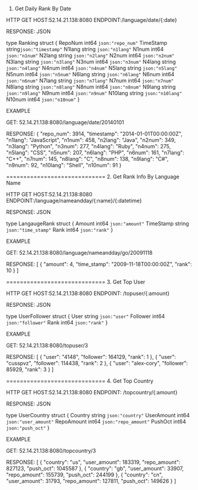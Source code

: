 1. Get Daily Rank By Date

HTTP GET
HOST:52.14.21.138:8080
ENDPOINT:/language/date/{:date}

RESPONSE: JSON

type Ranking struct {
	RepoNum int64 `json:"repo_num"`
	TimeStamp string`json:"timestamp"`
	N1lang string	`json:"n1lang"`
	N1num int64		`json:"n1num"`
	N2lang string	`json:"n2lang"`
	N2num int64		`json:"n2num"`
	N3lang string	`json:"n3lang"`
	N3num int64		`json:"n3num"`
	N4lang string	`json:"n4lang"`
	N4num int64		`json:"n4num"`
	N5lang string	`json:"n5lang"`
	N5num int64		`json:"n5num"`
	N6lang string	`json:"n6lang"`
	N6num int64		`json:"n6num"`
	N7lang string	`json:"n7lang"`
	N7num int64		`json:"n7num"`
	N8lang string	`json:"n8lang"`
	N8num int64		`json:"n8num"`
	N9lang string	`json:"n9lang"`
	N9num int64		`json:"n9num"`
	N10lang string	`json:"n10lang"`
	N10num int64	`json:"n10num"`
}


EXAMPLE

GET: 52.14.21.138:8080/language/date/20140101

RESPONSE:
{
    "repo_num": 3914,
    "timestamp": "2014-01-01T00:00:00Z",
    "n1lang": "JavaScript",
    "n1num": 458,
    "n2lang": "Java",
    "n2num": 349,
    "n3lang": "Python",
    "n3num": 277,
    "n4lang": "Ruby",
    "n4num": 275,
    "n5lang": "CSS",
    "n5num": 207,
    "n6lang": "PHP",
    "n6num": 161,
    "n7lang": "C++",
    "n7num": 145,
    "n8lang": "C",
    "n8num": 138,
    "n9lang": "C#",
    "n9num": 92,
    "n10lang": "Shell",
    "n10num": 91
}

=============================
2. Get Rank Info By Language Name

HTTP GET
HOST:52.14.21.138:8080
ENDPOINT:/language/nameandday/{:name}/{:datetime}

RESPONSE: JSON

type LangaugeRank struct {
	Amount int64 `json:"amount"`
	TimeStamp string `json:"time_stamp"`
	Rank int64 `json:"rank"`
} 


EXAMPLE

GET: 52.14.21.138:8080/language/nameandday/go/20091118

RESPONSE:
[
    {
        "amount": 4,
        "time_stamp": "2009-11-18T00:00:00Z",
        "rank": 10
    }
]

=============================
3. Get Top User

HTTP GET
HOST:52.14.21.138:8080
ENDPOINT: /topuser/{:amount}

RESPONSE: JSON

type UserFollower struct {
	User string `json:"user"`
	Follower int64 `json:"follower"`
	Rank int64 `json:"rank"`
} 

EXAMPLE

GET: 52.14.21.138:8080/topuser/3

RESPONSE:
[
    {
        "user": "4148",
        "follower": 164129,
        "rank": 1
    },
    {
        "user": "cusspvz",
        "follower": 114438,
        "rank": 2
    },
    {
        "user": "alex-cory",
        "follower": 85929,
        "rank": 3
    }
]

=============================
4.
Get Top Country

HTTP GET
HOST:52.14.21.138:8080
ENDPOINT: /topcountry/{:amount}

RESPONSE: JSON

type UserCountry struct {
	Country string `json:"country"`
	UserAmount int64 `json:"user_amount"`
	RepoAmount int64 `json:"repo_amount"`
	PushOct	int64 `json:"push_oct"`
} 

EXAMPLE

GET: 52.14.21.138:8080/topcountry/3

RESPONSE:
[
    {
        "country": "us",
        "user_amount": 183319,
        "repo_amount": 827123,
        "push_oct": 1045587
    },
    {
        "country": "gb",
        "user_amount": 33907,
        "repo_amount": 155739,
        "push_oct": 244199
    },
    {
        "country": "cn",
        "user_amount": 31793,
        "repo_amount": 127811,
        "push_oct": 149626
    }
]